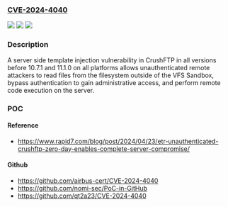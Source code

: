 ### [CVE-2024-4040](https://cve.mitre.org/cgi-bin/cvename.cgi?name=CVE-2024-4040)
![](https://img.shields.io/static/v1?label=Product&message=CrushFTP&color=blue)
![](https://img.shields.io/static/v1?label=Version&message=n%2Fa&color=blue)
![](https://img.shields.io/static/v1?label=Vulnerability&message=CWE-1336%20Improper%20Neutralization%20of%20Special%20Elements%20Used%20in%20a%20Template%20Engine&color=brighgreen)

### Description

A server side template injection vulnerability in CrushFTP in all versions before 10.7.1 and 11.1.0 on all platforms allows unauthenticated remote attackers to read files from the filesystem outside of the VFS Sandbox, bypass authentication to gain administrative access, and perform remote code execution on the server.

### POC

#### Reference
- https://www.rapid7.com/blog/post/2024/04/23/etr-unauthenticated-crushftp-zero-day-enables-complete-server-compromise/

#### Github
- https://github.com/airbus-cert/CVE-2024-4040
- https://github.com/nomi-sec/PoC-in-GitHub
- https://github.com/qt2a23/CVE-2024-4040

